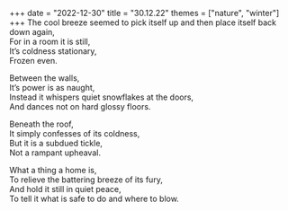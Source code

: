 +++
date = "2022-12-30"
title = "30.12.22"
themes = ["nature", "winter"]
+++
The cool breeze seemed to pick itself up and then place itself back down again,  
For in a room it is still,  
It’s coldness stationary,  
Frozen even.  
  
Between the walls,  
It’s power is as naught,  
Instead it whispers quiet snowflakes at the doors,  
And dances not on hard glossy floors.  
  
Beneath the roof,  
It simply confesses of its coldness,  
But it is a subdued tickle,  
Not a rampant upheaval.  
  
What a thing a home is,  
To relieve the battering breeze of its fury,  
And hold it still in quiet peace,  
To tell it what is safe to do and where to blow.
